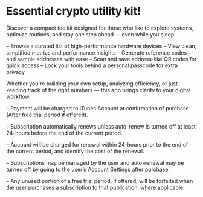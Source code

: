 # Essential crypto utility kit!
Discover a compact toolkit designed for those who like to explore systems, optimize routines, and stay one step ahead — even while you sleep.

– Browse a curated list of high-performance hardware devices
– View clean, simplified metrics and performance insights
– Generate reference codes and sample addresses with ease
– Scan and save address-like QR codes for quick access
– Lock your tools behind a personal passcode for extra privacy

Whether you're building your own setup, analyzing efficiency, or just keeping track of the right numbers — this app brings clarity to your digital workflow.

– Payment will be charged to iTunes Account at confirmation of purchase (After free trial period if offered).

– Subscription automatically renews unless auto-renew is turned off at least 24-hours before the end of the current period.

– Account will be charged for renewal within 24-hours prior to the end of the current period, and identify the cost of the renewal.

– Subscriptions may be managed by the user and auto-renewal may be turned off by going to the user’s Account Settings after purchase.

– Any unused portion of a free trial period, if offered, will be forfeited when the user purchases a subscription to that publication, where applicable.

